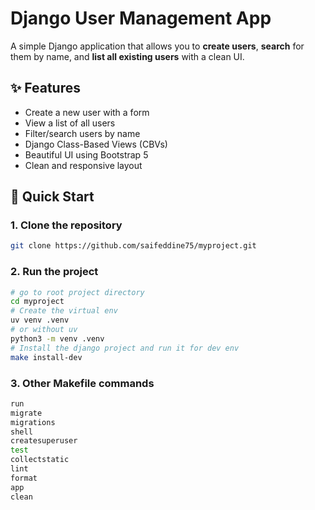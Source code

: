 # Django User Management App

A simple Django application that allows you to **create users**, **search** for them by name, and **list all existing users** with a clean UI.

## ✨ Features

- Create a new user with a form
- View a list of all users
- Filter/search users by name
- Django Class-Based Views (CBVs)
- Beautiful UI using Bootstrap 5
- Clean and responsive layout


## 🚀 Quick Start

### 1. Clone the repository

``` bash
git clone https://github.com/saifeddine75/myproject.git
```

### 2. Run the project

``` bash
# go to root project directory
cd myproject
# Create the virtual env
uv venv .venv
# or without uv
python3 -m venv .venv
# Install the django project and run it for dev env
make install-dev
```


### 3. Other Makefile commands

``` bash
run
migrate
migrations
shell
createsuperuser
test
collectstatic
lint
format
app
clean
```